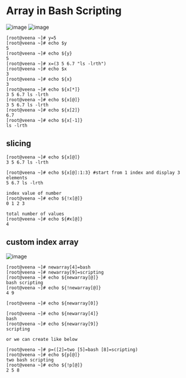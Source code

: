 Array in Bash Scripting
=======================

![image](https://user-images.githubusercontent.com/53966749/197399353-80c37e52-8bcf-4e6d-be50-26bb4329a6d6.png)
![image](https://user-images.githubusercontent.com/53966749/197399415-b3962a60-07ed-4ec9-a467-e4b56d1354b5.png)

```
[root@veena ~]# y=5
[root@veena ~]# echo $y
5
[root@veena ~]# echo ${y}
5
[root@veena ~]# x=(3 5 6.7 "ls -lrth")
[root@veena ~]# echo $x
3
[root@veena ~]# echo ${x}
3
[root@veena ~]# echo ${x[*]}
3 5 6.7 ls -lrth
[root@veena ~]# echo ${x[@]}
3 5 6.7 ls -lrth
[root@veena ~]# echo ${x[2]}
6.7
[root@veena ~]# echo ${x[-1]}
ls -lrth

```

slicing
--------
```
[root@veena ~]# echo ${x[@]}
3 5 6.7 ls -lrth

[root@veena ~]# echo ${x[@]:1:3} #start from 1 index and display 3 elements
5 6.7 ls -lrth

index value of number
[root@veena ~]# echo ${!x[@]}
0 1 2 3

total number of values
[root@veena ~]# echo ${#x[@]}
4
```

custom index array
-------------------
![image](https://user-images.githubusercontent.com/53966749/197402886-953219fc-b5c2-451f-8813-a5263061b8d9.png)

```
[root@veena ~]# newarray[4]=bash
[root@veena ~]# newarray[9]=scripting
[root@veena ~]# echo ${newarray[@]}
bash scripting
[root@veena ~]# echo ${!newarray[@]}
4 9

[root@veena ~]# echo ${newarray[0]}

[root@veena ~]# echo ${newarray[4]}
bash
[root@veena ~]# echo ${newarray[9]}
scripting

or we can create like below

[root@veena ~]# p=([2]=two [5]=bash [8]=scripting)
[root@veena ~]# echo ${p[@]}
two bash scripting
[root@veena ~]# echo ${!p[@]}
2 5 8
``` 
